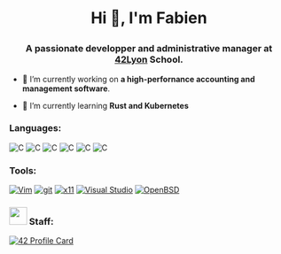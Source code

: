 # <p style="text-align: center;">Hi 👋, I'm Fabien
### <p style="text-align: center;">**A passionate developper and administrative manager at [42Lyon](https://42lyon.fr/) School.**

- 🔭 I’m currently working on **a high-perfornance accounting and management software**.

- 🌱 I’m currently learning **Rust and Kubernetes**

### **Languages:**
![C](https://img.shields.io/badge/--00599C?logo=c)
![C](https://img.shields.io/badge/--00599C?logo=c%2B%2B)
![C](https://img.shields.io/badge/--00599C?logo=LaTeX)
![C](https://img.shields.io/badge/--00599C?logo=PyPI)
![C](https://img.shields.io/badge/--000000?logo=Markdown)
![C](https://img.shields.io/badge/--000000?logo=Rust)




### **Tools:** 
[![Vim](https://img.shields.io/badge/--019733?logo=vim)](https://www.vim.org/)
[![git](https://img.shields.io/badge/--F05032?logo=git&logoColor=ffffff)](http://git-scm.com/)
[![x11](https://img.shields.io/badge/--F28834?logo=x.org&logoColor=ffffff)](https://x.org/)
[![Visual Studio](https://img.shields.io/badge/--6C33AF?logo=visual%20studio)](https://visualstudio.microsoft.com/)
[![OpenBSD](https://img.shields.io/badge/--F2CA30?logo=openbsd&logoColor=000000)](https://www.openbsd.org/)



### **<img height="32" width="32" src="https://simpleicons.org/icons/42.svg"/> Staff:**
[![42 Profile Card](https://1337-readme.vercel.app/api/profile?cursus=42&leet_logo=hide&login=oghma)](https://github.com/mohouyizme/1337-readme)


<!--
**Umetsuno/Umetsuno** is a ✨ _special_ ✨ repository because its `README.md` (this file) appears on your GitHub profile.

Here are some ideas to get you started:

- 🔭 I’m currently working on ...
- 🌱 I’m currently learning ...
- 👯 I’m looking to collaborate on ...
- 🤔 I’m looking for help with ...
- 💬 Ask me about ...
- 📫 How to reach me: ...
- 😄 Pronouns: ...
- ⚡ Fun fact: ...
-->

